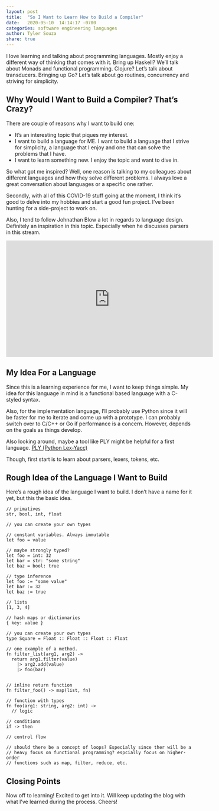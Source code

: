 ```yaml
---
layout: post
title:  "So I Want to Learn How to Build a Compiler"
date:   2020-05-10  14:14:17 -0700
categories: software engineering languages
author: Tyler Souza
share: true
---
```


I love learning and talking about programming languages. Mostly enjoy a different way of thinking that comes with it. Bring up Haskell? We’ll talk about Monads and functional programming. Clojure? Let’s talk about transducers. Bringing up Go? Let’s talk about go routines, concurrency and striving for simplicity. 

## Why Would I Want to Build a Compiler? That’s Crazy? 
There are couple of reasons why I want to build one: 
* It’s an interesting topic that piques my interest. 
* I want to build a language for ME. I want to build a language that I strive for simplicity, a language that I enjoy and one that can solve the problems that I have.
* I want to learn something new. I enjoy the topic and want to dive in. 

So what got me inspired? Well, one reason is talking to my colleagues about different languages and how they solve different problems. I always love a great conversation about languages or a specific one rather. 

Secondly, with all of this COVID-19 stuff going at the moment, I think it’s good to delve into my hobbies and start a good fun project. I’ve been hunting for a side-project to work on. 

Also, I tend to follow Johnathan Blow a lot in regards to language design. Definitely an inspiration in this topic. Especially when he discusses parsers in this stream.

<iframe width="560" height="315" src="https://www.youtube.com/embed/MnctEW1oL-E" frameborder="0" allow="accelerometer; autoplay; encrypted-media; gyroscope; picture-in-picture" allowfullscreen></iframe>

## My Idea For a Language
Since this is a learning experience for me, I want to keep things simple. My idea for this language in mind is a functional based language with a C-styled syntax. 

Also, for the implementation language, I’ll probably use Python since it will be faster for me to iterate and come up with a prototype. I can probably switch over to C/C++ or Go if performance is a concern. However, depends on the goals as things develop. 

Also looking around, maybe a tool like PLY might be helpful for a first language. [PLY (Python Lex-Yacc)](http://www.dabeaz.com/ply/)

Though, first start is to learn about parsers, lexers, tokens, etc. 

## Rough Idea of the Language I Want to Build
Here’s a rough idea of the language I want to build. I don’t have a name for it yet, but this the basic idea. 

```
// primatives
str, bool, int, float

// you can create your own types

// constant variables. Always immutable
let foo = value

// maybe strongly typed?
let foo = int: 32
let bar = str: "some string"
let baz = bool: true

// type inference
let foo := "some value"
let bar := 32
let baz := true

// lists
[1, 3, 4]

// hash maps or dictionaries
{ key: value }

// you can create your own types
type Square = Float :: Float :: Float :: Float

// one example of a method.
fn filter_list(arg1, arg2) ->
  return arg1.filter(value) 
    |> arg2.add(value)
    |> foo(bar)
  

// inline return function
fn filter_foo() -> map(list, fn)

// function with types
fn foo(arg1: string, arg2: int) -> 
  // logic

// conditions
if -> then

// control flow 

// should there be a concept of loops? Especially since ther will be a 
// heavy focus on functional programming? espcially focus on higher-order
// functions such as map, filter, reduce, etc.  
```

## Closing Points
Now off to learning! Excited to get into it. Will keep updating the blog with what I’ve learned during the process. Cheers!